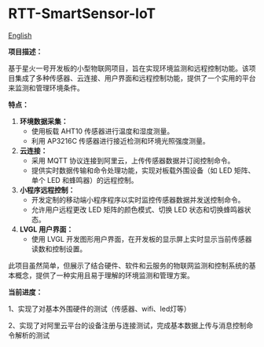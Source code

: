 # RTT-SmartSensor-IoT

[English](README_es.md)

**项目描述：**

基于星火一号开发板的小型物联网项目，旨在实现环境监测和远程控制功能。该项目集成了多种传感器、云连接、用户界面和远程控制功能，提供了一个实用的平台来监测和管理环境条件。

**特点：**

1. **环境数据采集：**
   - 使用板载 AHT10 传感器进行温度和湿度测量。
   - 利用 AP3216C 传感器进行接近检测和环境光照强度测量。
2. **云连接：**
   - 采用 MQTT 协议连接到阿里云，上传传感器数据并订阅控制命令。
   - 提供实时数据传输和命令处理功能，实现对板载外围设备（如 LED 矩阵、单个 LED 和蜂鸣器）的远程控制。
3. **小程序远程控制：**
   - 开发定制的移动端小程序程序以实时监控传感器数据并发送控制命令。
   - 允许用户远程更改 LED 矩阵的颜色模式、切换 LED 状态和切换蜂鸣器状态。
4. **LVGL 用户界面：**
   - 使用 LVGL 开发图形用户界面，在开发板的显示屏上实时显示当前传感器读数和控制设置。

此项目虽然简单，但展示了结合硬件、软件和云服务的物联网监测和控制系统的基本概念，提供了一种实用且易于理解的环境监测和管理方案。



**当前进度：**

1、实现了对基本外围硬件的测试（传感器、wifi、led灯等）

2、实现了对阿里云平台的设备注册与连接测试，完成基本数据上传与消息控制命令解析的测试

